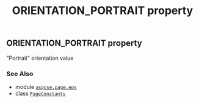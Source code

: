 ﻿---
title: ORIENTATION_PORTRAIT property
second_title: Aspose.Page for Python via .NET API References
description: 
type: docs
weight: 150
url: /python-net/aspose.page.eps/pageconstants/orientation_portrait/
is_root: false
---

## ORIENTATION_PORTRAIT property


"Portrait" orientation value

### See Also
* module [`aspose.page.eps`](../../)
* class [`PageConstants`](/page/python-net/aspose.page.eps/pageconstants)
